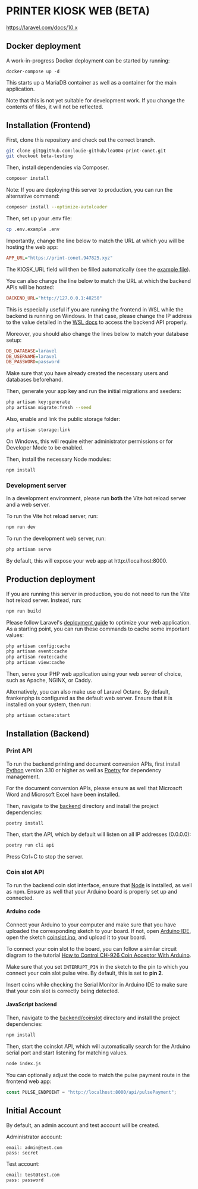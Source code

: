 # PRINTER KIOSK WEB (BETA)

https://laravel.com/docs/10.x

## Docker deployment
A work-in-progress Docker deployment can be started by running:
```
docker-compose up -d
```
This starts up a MariaDB container as well as a container for the main application.

Note that this is not yet suitable for development work. If you change
the contents of files, it will not be reflected.

## Installation (Frontend)

First, clone this repository and check out the correct branch.
```bash
git clone git@github.com:louie-github/lea004-print-conet.git
git checkout beta-testing
```

Then, install dependencies via Composer.
```bash
composer install
```
Note: If you are deploying this server to production, you can run the
alternative command:
```bash
composer install --optimize-autoloader
```

Then, set up your .env file:
```bash
cp .env.example .env
```

Importantly, change the line below to match the URL at which you will be
hosting the web app:
```ini
APP_URL="https://print-conet.947825.xyz"
```
The KIOSK_URL field will then be filled automatically (see the
[example file](.env.example)).

You can also change the line below to match the URL at which the
backend APIs will be hosted:
```ini
BACKEND_URL="http://127.0.0.1:48250"
```
This is especially useful if you are running the frontend in WSL while
the backend is running on Windows. In that case, please change the IP
address to the value detailed in the [WSL docs](https://learn.microsoft.com/en-us/windows/wsl/networking)
to access the backend API properly.

Moreover, you should also change the lines below to match your database
setup:
```ini
DB_DATABASE=laravel
DB_USERNAME=laravel
DB_PASSWORD=password
```
Make sure that you have already created the necessary users and
databases beforehand.

Then, generate your app key and run the initial migrations and seeders:
```bash
php artisan key:generate
php artisan migrate:fresh --seed
```

Also, enable and link the public storage folder:
```bash
php artisan storage:link
```
On Windows, this will require either administrator permissions or for
Developer Mode to be enabled.


Then, install the necessary Node modules:
```bash
npm install
```

### Development server
In a development environment, please run **both** the Vite hot reload
server and a web server.

To run the Vite hot reload server, run:
```bash
npm run dev
```

To run the development web server, run:
```bash
php artisan serve
```

By default, this will expose your web app at http://localhost:8000.

## Production deployment
If you are running this server in production, you do not need to run the
Vite hot reload server. Instead, run:
```bash
npm run build
```

Please follow Laravel's [deployment guide](https://laravel.com/docs/10.x/deployment#optimization)
to optimize your web application. As a starting point, you can run these
commands to cache some important values:
```bash
php artisan config:cache
php artisan event:cache
php artisan route:cache
php artisan view:cache
```

Then, serve your PHP web application using your web server of choice,
such as Apache, NGINX, or Caddy.

Alternatively, you can also make use of Laravel Octane. By default,
frankenphp is configured as the default web server. Ensure that it is
installed on your system, then run:
```bash
php artisan octane:start
```

## Installation (Backend)
### Print API
To run the backend printing and document conversion APIs, first install
[Python](https://www.python.org/) version 3.10 or higher as well as
[Poetry](https://python-poetry.org/) for dependency management.

For the document conversion APIs, please ensure as well that Microsoft
Word and Microsoft Excel have been installed.

Then, navigate to the [backend](backend/) directory and install the
project dependencies:
```bash
poetry install
```

Then, start the API, which by default will listen on all IP addresses
(0.0.0.0):
```bash
poetry run cli api
```
Press Ctrl+C to stop the server.

### Coin slot API
To run the backend coin slot interface, ensure that [Node](https://nodejs.org/en)
is installed, as well as npm. Ensure as well that your Arduino board is
properly set up and connected.

#### Arduino code

Connect your Arduino to your computer and make sure that you have
uploaded the corresponding sketch to your board. If not, open
[Arduino IDE](https://www.arduino.cc/en/software/), open the sketch
[coinslot.ino](backend/coinslot/coinslot.ino), and upload it to your
board.

To connect your coin slot to the board, you can follow a similar circuit
diagram to the tutorial
[How to Control CH-926 Coin Acceptor With Arduino](https://www.instructables.com/How-to-Control-CH-926-Coin-Acceptor-With-Arduino/).

Make sure that you set `INTERRUPT_PIN` in the sketch to the pin to which
you connect your coin slot pulse wire. By default, this is set to
**pin 2**.

Insert coins while checking the Serial Monitor in Arduino IDE to make
sure that your coin slot is correctly being detected.

#### JavaScript backend

Then, navigate to the [backend/coinslot](backend/coinslot/) directory
and install the project dependencies:
```bash
npm install
```

Then, start the coinslot API, which will automatically search for the
Arduino serial port and start listening for matching values.
```bash
node index.js
```

You can optionally adjust the code to match the pulse payment route in
the frontend web app:
```js
const PULSE_ENDPOINT = "http://localhost:8000/api/pulsePayment";
```

## Initial Account
By default, an admin account and test account will be created.

Administrator account:
```
email: admin@test.com
pass: secret
```

Test account:
```
email: test@test.com
pass: password
```